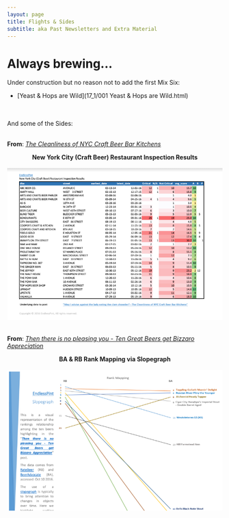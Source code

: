 ```yaml
---
layout: page
title: Flights & Sides
subtitle: aka Past Newsletters and Extra Material
---
```


# Always brewing...


Under construction but no reason not to add the first Mix Six:

* [Yeast & Hops are Wild](17_1/001 Yeast & Hops are Wild.html)

<br><br>
And some of the Sides:
<br><br>

**From**: _[The Cleanliness of NYC Craft Beer Bar Kitchens](/2016-12-23-clean-food-please)_

<p align="center">
  <b>New York City (Craft Beer) Restaurant Inspection Results</b><br><br>
  <a href="https://drive.google.com/open?id=0B-sLXgINK1HKNVNFRXFGTXlqQzA" target="_blank">
    <img src="/gallery/sides/rest_inspec.PNG">
  </a>
  <br><br>
</p>

**From**: _[Then there is no pleasing you - Ten Great Beers get Bizzaro Appreciation](/2016-10-14-great-beers-terrible-reviews)_

<p align="center">
  <b>BA & RB Rank Mapping via Slopegraph</b><br><br>
  <a href="https://drive.google.com/open?id=0B-sLXgINK1HKZmZVWG02Vl9Mems" target="_blank">
    <img src="/gallery/sides/ba_rb_slope.PNG">
  </a>
  <br><br>
</p>
